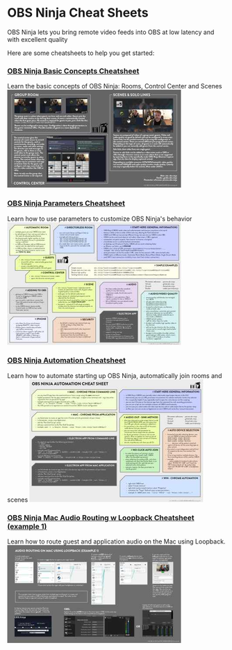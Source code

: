# OBS Ninja Cheat Sheets

OBS Ninja lets you bring remote video feeds into OBS at low latency and with excellent quality

Here are some cheatsheets to help you get started:

### [OBS Ninja Basic Concepts Cheatsheet](basicconcepts/cheatsheet_obsn_basic_concepts.md)
Learn the basic concepts of OBS Ninja: Rooms, Control Center and Scenes
[![OBS Ninja | cheat-sheet](basicconcepts/OBSN_basic_concepts_thumbnail.jpg)](basicconcepts/cheatsheet_obsn_basic_concepts.md)

### [OBS Ninja Parameters Cheatsheet](cheatsheet/cheatsheet_obsn_parameters.md)
Learn how to use parameters to customize OBS Ninja's behavior
[![OBS Ninja | cheat-sheet](cheatsheet/OBSN_cheat-sheet_thumbnail.jpg)](cheatsheet/cheatsheet_obsn_parameters.md)

### [OBS Ninja Automation Cheatsheet](automation/cheatsheet_obsn_automation.md)
Learn how to automate starting up OBS Ninja, automatically join rooms and scenes
[![OBS Ninja | cheat-sheet](automation/OBSN_automation_cheat-sheet_thumbnail.jpg)](automation/cheatsheet_obsn_automation.md)

### [OBS Ninja Mac Audio Routing w Loopback Cheatsheet (example 1)](loopbackrouting1/cheatsheet_obsn_loopback_routing1.md)
Learn how to route guest and application audio on the Mac using Loopback.
[![OBS Ninja | cheat-sheet](loopbackrouting1/loopbackrouting1_thumbnail.jpg)](loopbackrouting1/cheatsheet_obsn_loopback_routing1.md)
